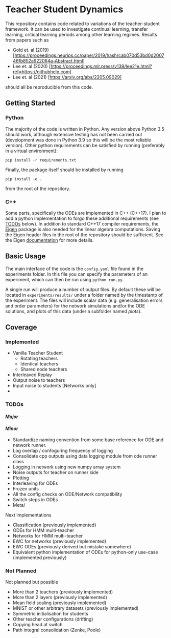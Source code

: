 # Teacher Student Dynamics

This repository contains code related to variations of the teacher-student framework. It can be used to investigate continual learning, transfer learning, critical learning periods among other learning regimes. Results from papers such as

- Gold et. al (2019) [https://proceedings.neurips.cc/paper/2019/hash/cab070d53bd0d200746fb852a922064a-Abstract.html]
- Lee et. al (2020) [https://proceedings.mlr.press/v139/lee21e.html?ref=https://githubhelp.com]
- Lee et. al (2021) [https://arxiv.org/abs/2205.09029]

should all be reproducible from this code.

## Getting Started

### Python
The majority of the code is written in Python. Any version above Python 3.5 should work, although extensive testing has not been carried out (development was done in Python 3.9 so this will be the most reliable version). Other python requirements can be satisfied by running (preferably in a virtual environment):

```pip install -r requirements.txt```

Finally, the package itself should be installed by running 

```pip install -e .```

from the root of the repository.

### C++
Some parts, specifically the ODEs are implemented in C++ (C++17). I plan to add a python implementation to forgo these additional requirements (see [TODOs](#todos) below). In addition to standard C++17 compiler requirements, the [Eigen](https://eigen.tuxfamily.org/index.php?title=Main_Page) package is also needed for the linear algebra computations. Saving the Eigen header files in the root of the repository should be sufficient. See the Eigen [documentation](https://eigen.tuxfamily.org/dox/GettingStarted.html) for more details.

## Basic Usage

The main interface of the code is the ```config.yaml``` file found in the experiments folder. In this file you can specify the parameters of an experiment, which can then be run using ```python run.py```.

A single run will produce a number of output files. By default these will be located in ```experiments/results/``` under a folder named by the timestamp of the experiment. The files will include scalar data (e.g. generalisation errors and order parameters) for the network simulations and/or the ODE solutions, and plots of this data (under a subfolder named _plots_).

## Coverage

### Implemented

- Vanilla Teacher Student
  - Rotating teachers
  - Identical teachers
  - Shared node teachers
- Interleaved Replay
- Output noise to teachers
- Input noise to students [Networks only]
- 
### TODOs

#### _Major_
#### _Minor_

- Standardize naming convention from some base reference for ODE and network runner.
- Log overlap / confoguring frequency of logging 
- Consolidate cpp outputs using data logging module from ode runner class
- Logging in network using new numpy array system
- Noise outputs for teacher on runner side
- Plotting
- Interleaving for ODEs
- Frozen units 
- All the config checks on ODE/Network compatibility
- Switch steps in ODEs
- Meta/

Next Implementations

- Classification (previously implemented)
- ODEs for HMM multi-teacher
- Networks for HMM multi-teacher
- EWC for networks (previously implemented)
- EWC ODEs (previously derived but mistake somewhere)
- Equivalent python implementation of ODEs for python-only use-case (implemented previously)

### Not Planned
Not planned but possible

- More than 2 teachers (previously implemented)
- More than 2 layers (previously implemented)
- Mean field scaling (previously implemented)
- MNIST or other arbitrary datasets (previously implemented)
- Symmetric initialisation for students
- Other teacher configurations (drifting)
- Copying head at switch
- Path integral consolidation (Zenke, Poole)